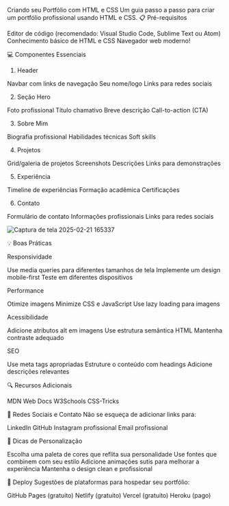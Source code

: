 Criando seu Portfólio com HTML e CSS
Um guia passo a passo para criar um portfólio profissional usando HTML e CSS.
📋 Pré-requisitos

Editor de código (recomendado: Visual Studio Code, Sublime Text ou Atom)
Conhecimento básico de HTML e CSS
Navegador web moderno!


💻 Componentes Essenciais
1. Header

Navbar com links de navegação
Seu nome/logo
Links para redes sociais

2. Seção Hero

Foto profissional
Título chamativo
Breve descrição
Call-to-action (CTA)

3. Sobre Mim

Biografia profissional
Habilidades técnicas
Soft skills

4. Projetos

Grid/galeria de projetos
Screenshots
Descrições
Links para demonstrações

5. Experiência

Timeline de experiências
Formação acadêmica
Certificações

6. Contato

Formulário de contato
Informações profissionais
Links para redes sociais

![Captura de tela 2025-02-21 165337](https://github.com/user-attachments/assets/12ed8460-7f07-4197-b7b2-fb3eb8c14828)


💡 Boas Práticas

Responsividade

Use media queries para diferentes tamanhos de tela
Implemente um design mobile-first
Teste em diferentes dispositivos


Performance

Otimize imagens
Minimize CSS e JavaScript
Use lazy loading para imagens


Acessibilidade

Adicione atributos alt em imagens
Use estrutura semântica HTML
Mantenha contraste adequado


SEO

Use meta tags apropriadas
Estruture o conteúdo com headings
Adicione descrições relevantes



🔍 Recursos Adicionais

MDN Web Docs
W3Schools
CSS-Tricks

📱 Redes Sociais e Contato
Não se esqueça de adicionar links para:

LinkedIn
GitHub
Instagram profissional
Email profissional

🌟 Dicas de Personalização

Escolha uma paleta de cores que reflita sua personalidade
Use fontes que combinem com seu estilo
Adicione animações sutis para melhorar a experiência
Mantenha o design clean e profissional

🚀 Deploy
Sugestões de plataformas para hospedar seu portfólio:

GitHub Pages (gratuito)
Netlify (gratuito)
Vercel (gratuito)
Heroku (pago)
